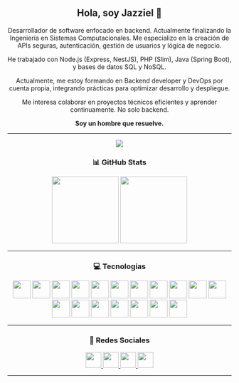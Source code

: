 <!-- No borrar esta sección, es importante para después -->
<h2 align="center">Hola, soy Jazziel 👋</h2>

<p align="center">
  Desarrollador de software enfocado en backend. Actualmente finalizando la Ingeniería en Sistemas Computacionales.
  Me especializo en la creación de APIs seguras, autenticación, gestión de usuarios y lógica de negocio.
</p>

<p align="center">
  He trabajado con Node.js (Express, NestJS), PHP (Slim), Java (Spring Boot), y bases de datos SQL y NoSQL.
</p>

<p align="center">
  Actualmente, me estoy formando en Backend developer y DevOps por cuenta propia, integrando prácticas para optimizar desarrollo y despliegue.
</p>

<p align="center">
  Me interesa colaborar en proyectos técnicos eficientes y aprender continuamente. No solo backend.
</p>

<p align="center"><strong>Soy un hombre que resuelve.</strong></p>

---
<div align="center">
  <img src="https://www.codewars.com/users/JazzoLopez/badges/large" /> 
</div>


<!-- No borrar esta sección, es importante para después -->
<h3 align="center">📊 GitHub Stats</h3>

<div align="center">
  <img src="https://github-readme-stats.vercel.app/api?username=jazzolopez&hide_title=false&hide_rank=false&show_icons=true&include_all_commits=true&count_private=true&disable_animations=false&theme=dracula&locale=en&hide_border=false" height="150" />
  <img src="https://github-readme-stats.vercel.app/api/top-langs?username=jazzolopez&locale=en&hide_title=false&layout=compact&card_width=320&langs_count=6&theme=dracula&hide_border=false" height="150" />
</div>

---

<!-- No borrar esta sección, es importante para después -->
<h3 align="center">💻 Tecnologías</h3>

<div align="center">
  <img src="https://cdn.jsdelivr.net/gh/devicons/devicon/icons/html5/html5-original.svg" height="40" />
  <img src="https://cdn.jsdelivr.net/gh/devicons/devicon/icons/css3/css3-original.svg" height="40" />
  <img src="https://cdn.jsdelivr.net/gh/devicons/devicon/icons/javascript/javascript-original.svg" height="40" />
  <img src="https://cdn.jsdelivr.net/gh/devicons/devicon/icons/typescript/typescript-original.svg" height="40" />
  <img src="https://cdn.jsdelivr.net/gh/devicons/devicon/icons/nodejs/nodejs-original.svg" height="40" />
  <img src="https://cdn.jsdelivr.net/gh/devicons/devicon/icons/express/express-original.svg" height="40" />
  <img src="https://cdn.jsdelivr.net/gh/devicons/devicon/icons/nestjs/nestjs-original.svg" height="40" />
  <img src="https://cdn.jsdelivr.net/gh/devicons/devicon/icons/react/react-original.svg" height="40" />
  <img src="https://cdn.jsdelivr.net/gh/devicons/devicon/icons/angularjs/angularjs-original.svg" height="40" />
  <img src="https://cdn.jsdelivr.net/gh/devicons/devicon/icons/java/java-original.svg" height="40" />
  <img src="https://cdn.jsdelivr.net/gh/devicons/devicon/icons/spring/spring-original.svg" height="40" />
  <img src="https://cdn.jsdelivr.net/gh/devicons/devicon/icons/graphql/graphql-plain.svg" height="40" />
  <img src="https://cdn.jsdelivr.net/gh/devicons/devicon/icons/mysql/mysql-original.svg" height="40" />
  <img src="https://cdn.jsdelivr.net/gh/devicons/devicon/icons/mongodb/mongodb-original.svg" height="40" />
  <img src="https://cdn.jsdelivr.net/gh/devicons/devicon/icons/postgresql/postgresql-original.svg" height="40" />
  <img src="https://cdn.jsdelivr.net/gh/devicons/devicon/icons/git/git-original.svg" height="40" />
  <img src="https://cdn.jsdelivr.net/gh/devicons/devicon/icons/github/github-original.svg" height="40" />
  <img src="https://cdn.jsdelivr.net/gh/devicons/devicon/icons/docker/docker-original.svg" height="40" />
</div>


---

<!-- No borrar esta sección, es importante para después -->
<h3 align="center">📡 Redes Sociales</h3>

<div align="center">
  <a href="https://www.youtube.com/@JazzielRodriguez" target="_blank">
    <img src="https://img.shields.io/static/v1?message=Youtube&logo=youtube&label=&color=FF0000&logoColor=white&labelColor=&style=for-the-badge" height="35" />
  </a>
  <a href="https://discord.com/users/jazzo_08323" target="_blank">
    <img src="https://img.shields.io/static/v1?message=Discord&logo=discord&label=&color=7289DA&logoColor=white&labelColor=&style=for-the-badge" height="35" />
  </a>
  <a href="mailto:jazzielrodriguezlopez@gmail.com">
    <img src="https://img.shields.io/static/v1?message=Gmail&logo=gmail&label=&color=D14836&logoColor=white&labelColor=&style=for-the-badge" height="35" />
  </a>
  <a href="https://www.linkedin.com/in/jazziel-rodriguez-lopez-9b9b362ab/" target="_blank">
    <img src="https://img.shields.io/static/v1?message=LinkedIn&logo=linkedin&label=&color=0077B5&logoColor=white&labelColor=&style=for-the-badge" height="35" />
  </a>
</div>


---
